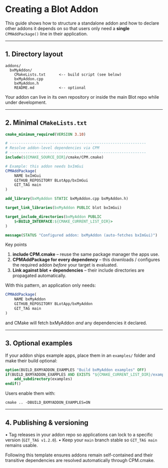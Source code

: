 # Creating a Blot Addon

This guide shows how to structure a standalone addon and how to declare 
other addons it depends on so that users only need a **single**
`CPMAddPackage()` line in their application.

---
## 1. Directory layout

```
addons/
  bxMyAddon/
    CMakeLists.txt      <-- build script (see below)
    bxMyAddon.cpp
    bxMyAddon.h
    README.md           <-- optional
```

Your addon can live in its own repository or inside the main Blot repo
while under development.

---
## 2. Minimal `CMakeLists.txt`

```cmake
cmake_minimum_required(VERSION 3.10)

# -------------------------------------------------------------
# Resolve addon-level dependencies via CPM
# -------------------------------------------------------------
include(${CMAKE_SOURCE_DIR}/cmake/CPM.cmake)

# Example: this addon needs bxImGui
CPMAddPackage(
    NAME bxImGui
    GITHUB_REPOSITORY BLotApp/bxImGui
    GIT_TAG main
)

add_library(bxMyAddon STATIC bxMyAddon.cpp bxMyAddon.h)

target_link_libraries(bxMyAddon PUBLIC blot bxImGui)

target_include_directories(bxMyAddon PUBLIC
    $<BUILD_INTERFACE:${CMAKE_CURRENT_LIST_DIR}>
)

message(STATUS "Configured addon: bxMyAddon (auto-fetches bxImGui)")
```

Key points
1. **include CPM.cmake** – reuse the same package manager the apps use.
2. **CPMAddPackage for every dependency** – this downloads / configures
   the required addon *before* your target is evaluated.
3. **Link against blot + dependencies** – their include directories are
   propagated automatically.

With this pattern, an application only needs:

```cmake
CPMAddPackage(
    NAME bxMyAddon
    GITHUB_REPOSITORY BLotApp/bxMyAddon
    GIT_TAG main
)
```

and CMake will fetch bxMyAddon *and* any dependencies it declared.

---
## 3. Optional examples

If your addon ships example apps, place them in an `examples/` folder and
make their build optional:

```cmake
option(BUILD_BXMYADDON_EXAMPLES "Build bxMyAddon examples" OFF)
if(BUILD_BXMYADDON_EXAMPLES AND EXISTS "${CMAKE_CURRENT_LIST_DIR}/examples")
    add_subdirectory(examples)
endif()
```

Users enable them with:
```
cmake .. -DBUILD_BXMYADDON_EXAMPLES=ON
```

---
## 4. Publishing & versioning

• Tag releases in your addon repo so applications can lock to a specific
  version (`GIT_TAG v1.2.0`).
• Keep your `main` branch stable so `GIT_TAG main` remains usable.

Following this template ensures addons remain self-contained and their
transitive dependencies are resolved automatically through CPM.cmake. 
